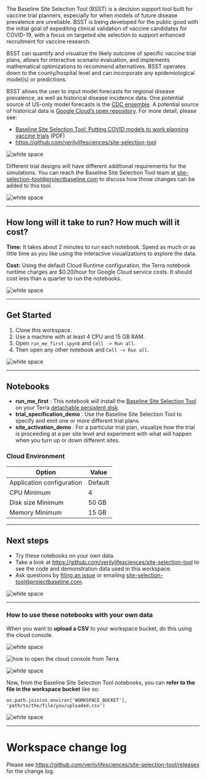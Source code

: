 The Baseline Site Selection Tool (BSST) is a decision support tool built for vaccine trial planners, especially for when models of future disease prevalence are unreliable. BSST is being developed for the public good with the initial goal of expediting clinical validation of vaccine candidates for COVID-19, with a focus on targeted site selection to support enhanced recruitment for vaccine research. 

BSST can quantify and visualize the likely outcome of specific vaccine trial plans, allows for interactive scenario evaluation, and implements mathematical optimizations to recommend alternatives. BSST operates down to the county/hospital level and can incorporate any epidemiological model(s) or predictions.

BSST allows the user to input model forecasts for regional disease prevalence, as well as historical disease incidence data. One potential source of US-only model forecasts is the [CDC ensemble](https://www.cdc.gov/coronavirus/2019-ncov/cases-updates/forecasts-cases.html). A potential source of historical data is [Google Cloud’s open repository](https://github.com/GoogleCloudPlatform/covid-19-open-data). For more detail, please see:
* [Baseline Site Selection Tool: Putting COVID models to work planning vaccine trials](https://github.com/verilylifesciences/site-selection-tool/blob/main/BaselineSiteSelectionTool.pdf) (PDF)
* https://github.com/verilylifesciences/site-selection-tool

![white space](https://storage.googleapis.com/terra-featured-workspaces/QuickStart/white-space.jpg)    

Different trial designs will have different additional requirements for the simulations. You can reach the Baseline Site Selection Tool team at site-selection-tool@projectbaseline.com  to discuss how those changes can be added to this tool.

![white space](https://storage.googleapis.com/terra-featured-workspaces/QuickStart/white-space.jpg)    

----------------------------
## How long will it take to run? How much will it cost?
**Time:** It takes about 2 minutes to run each notebook. Spend as much or as little time as you like using the interactive visualizations to explore the data.

**Cost:** Using the default Cloud Runtime configuration, the Terra notebook runtime charges are $0.20/hour for Google Cloud service costs. It should cost less than a quarter to run the notebooks.

![white space](https://storage.googleapis.com/terra-featured-workspaces/QuickStart/white-space.jpg)    

----------------------------
## Get Started

1. Clone this workspace.
2. Use a machine with at least 4 CPU and 15 GB RAM.
3. Open `run_me_first.ipynb` and `Cell -> Run all`.
4. Then open any other notebook and  `Cell -> Run all`.

![white space](https://storage.googleapis.com/terra-featured-workspaces/QuickStart/white-space.jpg)    

----------------------------
## Notebooks

* **run_me_first** : This notebook will install the [Baseline Site Selection Tool](https://github.com/verilylifesciences/site-selection-tool) on your Terra  [detachable persistent disk](https://support.terra.bio/hc/en-us/articles/360047318551-Detachable-Persistent-Disks-).
* **trial_specification_demo** : Use the Baseline Site Selection Tool to specify and emit one or more different trial plans.
* **site_activation_demo** : For a particular trial plan, visualize how the trial is proceeding at a per site level and experiment with what will happen when you turn up or down different sites.

### Cloud Environment

| Option | Value |
| --- | --- |
| Application configuration | Default |
| CPU Minimum | 4 |
| Disk size Minimum | 50 GB |
| Memory Minimum | 15 GB |
----------------------------
## Next steps

* Try these notebooks on your own data.
* Take a look at https://github.com/verilylifesciences/site-selection-tool to see the code and demonstration data used in this workspace.
* Ask questions by [filing an issue](https://github.com/verilylifesciences/site-selection-tool/issues) or emailing site-selection-tool@projectbaseline.com.

![white space](https://storage.googleapis.com/terra-featured-workspaces/QuickStart/white-space.jpg)    

----------------------------
### How to use these notebooks with your own data

When you want to **upload a CSV** to your workspace bucket, do this using the cloud console.

![white space](https://storage.googleapis.com/terra-featured-workspaces/QuickStart/white-space.jpg)    

![how to open the cloud console from Terra](https://storage.googleapis.com/terra-featured-workspaces/QuickStart/S51b_Workspaces_Google_bucket_Screen%20Shot.png)

![white space](https://storage.googleapis.com/terra-featured-workspaces/QuickStart/white-space.jpg)    

Now, from the Baseline Site Selection Tool notebooks, you can **refer to the file in the workspace bucket** like so:
```
os.path.join(os.environ['WORKSPACE_BUCKET'], 'path/to/the/file/you/uploaded.csv')
```

![white space](https://storage.googleapis.com/terra-featured-workspaces/QuickStart/white-space.jpg)    

----------------------------
# Workspace change log
Please see https://github.com/verilylifesciences/site-selection-tool/releases for the change log.
